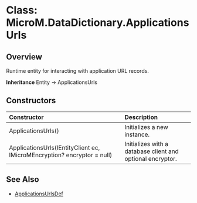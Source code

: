 # Class: MicroM.DataDictionary.ApplicationsUrls
## Overview
Runtime entity for interacting with application URL records.

**Inheritance**
Entity<ApplicationsUrlsDef> -> ApplicationsUrls

## Constructors
| Constructor | Description |
|:------------|:-------------|
| ApplicationsUrls() | Initializes a new instance. |
| ApplicationsUrls(IEntityClient ec, IMicroMEncryption? encryptor = null) | Initializes with a database client and optional encryptor. |

## See Also
- [ApplicationsUrlsDef](../ApplicationsUrlsDef/index.md)
